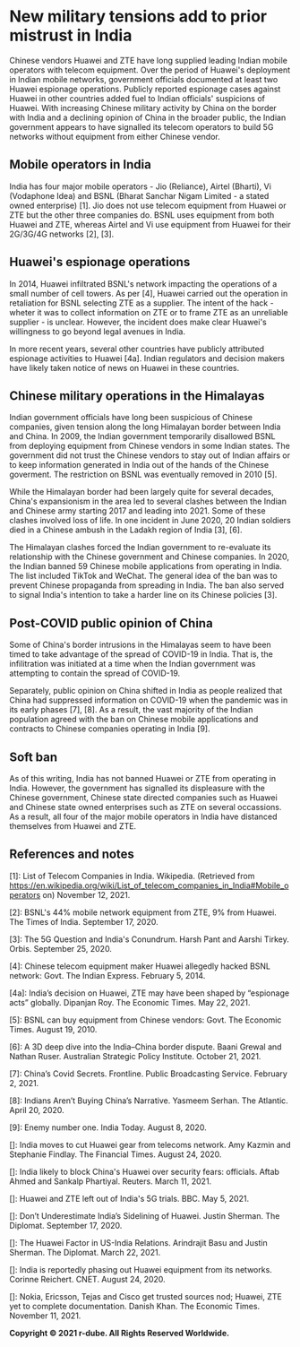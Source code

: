 # New military tensions add to prior mistrust in India
Chinese vendors Huawei and ZTE have long supplied leading Indian mobile operators with telecom equipment.
Over the period of Huawei's deployment in Indian mobile networks, government officials documented at least two Huawei espionage operations.
Publicly reported espionage cases against Huawei in other countries added fuel to Indian officials' suspicions of Huawei.
With increasing Chinese military activity by China on the border with India and a declining opinion of China in the broader public, the Indian government appears to have signalled its telecom operators to build 5G networks without equipment from either Chinese vendor.

## Mobile operators in India
India has four major mobile operators - Jio (Reliance), Airtel (Bharti), Vi (Vodaphone Idea) and BSNL (Bharat Sanchar Nigam Limited - a stated owned enterprise) \[1\].
Jio does not use telecom equipment from Huawei or ZTE but the other three companies do.
BSNL uses equipment from both Huawei and ZTE, whereas Airtel and Vi use equipment from Huawei for their 2G/3G/4G networks \[2\], \[3\].

## Huawei's espionage operations
In 2014, Huawei infiltrated BSNL's network impacting the operations of a small number of cell towers.
As per \[4\], Huawei carried out the operation in retaliation for BSNL selecting ZTE as a supplier. 
The intent of the hack - wheter it was to collect information on ZTE or to frame ZTE as an unreliable supplier - is unclear.
However, the incident does make clear Huawei's willingness to go beyond legal avenues in India.

In more recent years, several other countries have publicly attributed espionage activities to Huawei \[4a\].
Indian regulators and decision makers have likely taken notice of news on Huawei in these countries. 

## Chinese military operations in the Himalayas
Indian government officials have long been suspicious of Chinese companies, given tension along the long Himalayan border between India and China.
In 2009, the Indian government temporarily disallowed BSNL from deploying equipment from Chinese vendors in some Indian states.
The government did not trust the Chinese vendors to stay out of Indian affairs or to keep information generated in India out of the hands of the Chinese goverment.
The restriction on BSNL was eventually removed in 2010 \[5\].

While the Himalayan border had been largely quite for several decades, China's expansionism in the area led to several clashes between the Indian and Chinese army starting 2017 and leading into 2021.
Some of these clashes involved loss of life.
In one incident in June 2020, 20 Indian soldiers died in a Chinese ambush in the Ladakh region of India \[3\], \[6\].

The Himalayan clashes forced the Indian government to re-evaluate its relationship with the Chinese government and Chinese companies.
In 2020, the Indian banned 59 Chinese mobile applications from operating in India. 
The list included TikTok and WeChat.
The general idea of the ban was to prevent Chinese propaganda from spreading in India.
The ban also served to signal India's intention to take a harder line on its Chinese policies \[3\].

## Post-COVID public opinion of China 
Some of China's border intrusions in the Himalayas seem to have been timed to take advantage of the spread of COVID-19 in India.
That is, the infilitration was initiated at a time when the Indian government was attempting to contain the spread of COVID-19.

Separately, public opinion on China shifted in India as people realized that China had suppressed information on COVID-19 when the pandemic was in its early phases \[7\], \[8\].
As a result, the vast majority of the Indian population agreed with the ban on Chinese mobile applications and contracts to Chinese companies operating in India \[9\].

## Soft ban
As of this writing, India has not banned Huawei or ZTE from operating in India.
However, the government has signalled its displeasure with the Chinese government, Chinese state directed companies such as Huawei and Chinese state owned enterprises such as ZTE on several occassions. 
As a result, all four of the major mobile operators in India have distanced themselves from Huawei and ZTE.



## References and notes
\[1\]: List of Telecom Companies in India. Wikipedia. (Retrieved from https://en.wikipedia.org/wiki/List_of_telecom_companies_in_India#Mobile_operators on) November 12, 2021.

\[2\]: BSNL's 44% mobile network equipment from ZTE, 9% from Huawei. The Times of India. September 17, 2020.

\[3\]: The 5G Question and India's Conundrum. Harsh Pant and Aarshi Tirkey. Orbis. September 25, 2020.

\[4\]: Chinese telecom equipment maker Huawei allegedly hacked BSNL network: Govt. The Indian Express. February 5, 2014.

\[4a\]: India’s decision on Huawei, ZTE may have been shaped by “espionage acts” globally. Dipanjan Roy. The Economic Times. May 22, 2021.

\[5\]: BSNL can buy equipment from Chinese vendors: Govt. The Economic Times. August 19, 2010.

\[6\]: A 3D deep dive into the India–China border dispute. Baani Grewal and Nathan Ruser. Australian Strategic Policy Institute. October 21, 2021.

\[7\]: China’s Covid Secrets. Frontline. Public Broadcasting Service. February 2, 2021.

\[8\]: Indians Aren’t Buying China’s Narrative. Yasmeem Serhan. The Atlantic. April 20, 2020.

\[9\]: Enemy number one. India Today. August 8, 2020.

\[\]: India moves to cut Huawei gear from telecoms network. Amy Kazmin and Stephanie Findlay. The Financial Times. August 24, 2020.

\[\]: India likely to block China's Huawei over security fears: officials. Aftab Ahmed and Sankalp Phartiyal. Reuters. March 11, 2021.

\[\]: Huawei and ZTE left out of India's 5G trials. BBC. May 5, 2021.

\[\]: Don’t Underestimate India’s Sidelining of Huawei. Justin Sherman. The Diplomat. September 17, 2020.

\[\]: The Huawei Factor in US-India Relations. Arindrajit Basu and Justin Sherman. The Diplomat. March 22, 2021.

\[\]: India is reportedly phasing out Huawei equipment from its networks. Corinne Reichert. CNET. August 24, 2020.

\[\]: Nokia, Ericsson, Tejas and Cisco get trusted sources nod; Huawei, ZTE yet to complete documentation. Danish Khan. The Economic Times. November 11, 2021.

**Copyright © 2021 r-dube. All Rights Reserved Worldwide.**
